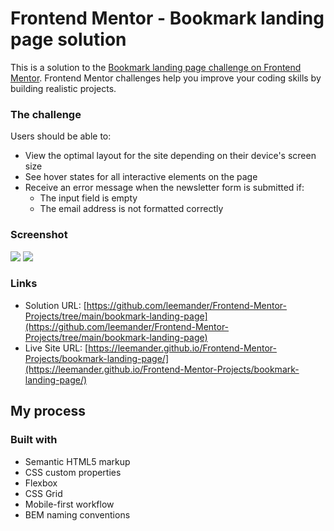 # Frontend Mentor - Bookmark landing page solution

This is a solution to the [Bookmark landing page challenge on Frontend Mentor](https://www.frontendmentor.io/challenges/bookmark-landing-page-5d0b588a9edda32581d29158). Frontend Mentor challenges help you improve your coding skills by building realistic projects.

### The challenge

Users should be able to:

- View the optimal layout for the site depending on their device's screen size
- See hover states for all interactive elements on the page
- Receive an error message when the newsletter form is submitted if:
  - The input field is empty
  - The email address is not formatted correctly

### Screenshot

![](./mobile.png)
![](./desktop.png)

### Links

- Solution URL: [https://github.com/leemander/Frontend-Mentor-Projects/tree/main/bookmark-landing-page](https://github.com/leemander/Frontend-Mentor-Projects/tree/main/bookmark-landing-page)
- Live Site URL: [https://leemander.github.io/Frontend-Mentor-Projects/bookmark-landing-page/](https://leemander.github.io/Frontend-Mentor-Projects/bookmark-landing-page/)

## My process

### Built with

- Semantic HTML5 markup
- CSS custom properties
- Flexbox
- CSS Grid
- Mobile-first workflow
- BEM naming conventions
